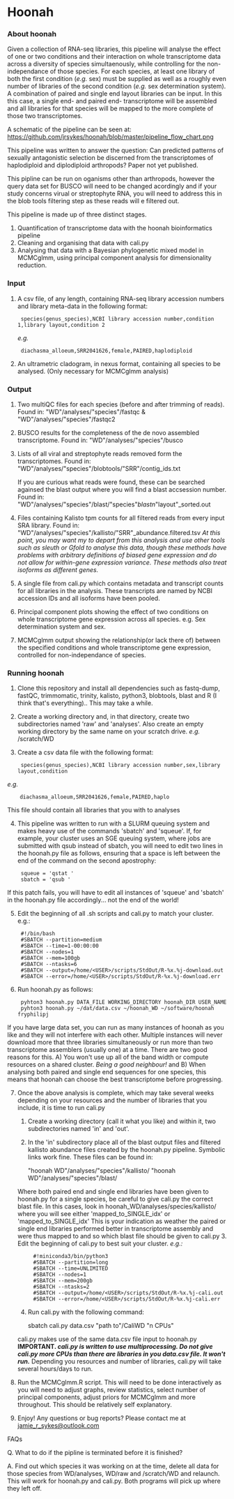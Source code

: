 # Hoonah


### About hoonah 

Given a collection of RNA-seq libraries, this pipeline will analyse the effect of one or two conditions and their interaction on whole transcriptome data across a diversity of species simultaenously, while controlling for the non-independance of those species. For each species, at least one library of both the first condition (_e.g._ sex) must be supplied as well as a roughly even number of libraries of the second condition (_e.g._ sex determination system).
A combination of paired and single end layout libraries can be input. In this this case, a single end- and paired end- transcriptome will be assembled and all libraries for that species will be mapped to the more complete of those two transcriptomes.

A schematic of the pipeline can be seen at: https://github.com/jrsykes/hoonah/blob/master/pipeline_flow_chart.png

This pipeline was written to answer the question:
Can predicted patterns of sexually antagonistic selection be discerned from the transcriptomes of haplodiploid and diplodiploid arthropods? Paper not yet published.

This pipline can be run on oganisms other than arthropods, however the query data set for BUSCO will need to be changed acordingly and if your study concerns virual or streptophyte RNA, you will need to address this in the blob tools filtering step as these reads will e filtered out. 

This pipeline is made up of three distinct stages. 
1. Quantification of transcriptome data with the hoonah bioinformatics pipeline 
2. Cleaning and organising that data with cali.py
3. Analysing that data with a Bayesian phylogenetic mixed model in MCMCglmm, using principal component analysis for dimensionality reduction.

### Input
1. A csv file, of any length, containing RNA-seq library accession numbers and library meta-data in the following format:
	
		species(genus_species),NCBI library accession number,condition 1,library layout,condition 2
	
	_e.g._
	
		diachasma_alloeum,SRR2041626,female,PAIRED,haplodiploid 
2. An ultrametric cladogram, in nexus format, containing all species to be analysed. (Only necessary for MCMCglmm analysis)

### Output
1. 	Two multiQC files for each species (before and after trimming of reads). 	Found in:	"WD"/analyses/"species"/fastqc & "WD"/analyses/"species"/fastqc2
2.	BUSCO results for the completeness of the de novo assembled transcriptome. 	Found in:	"WD"/analyses/"species"/busco
3.	Lists of all viral and streptophyte reads removed form the transcriptomes.	Found in:	"WD"/analyses/"species"/blobtools/"SRR"/contig_ids.txt
		
	If you are curious what reads were found, these can be searched againsed the blast output where you will find a blast accsession number.	Found in:	"WD"/analyses/"species"/blast/"species"_blastn_"layout"_sorted.out
4. 	Files containing Kalisto tpm counts for all filtered reads from every input SRA library.	Found in:	"WD"/analyses/"species"/kallisto/"SRR"_abundance.filtered.tsv 
	_At this point, you may want my to depart from this analysis and use other tools such as sleuth or Gfold to analyse this data, though these methods have problems with arbitrary definitions of biased gene expression and do not allow for within-gene expression variance. These methods also treat isoforms as different genes._
5.	A single file from cali.py which contains metadata and transcript counts for all libraries in the analysis. These transcripts are named by NCBI accession IDs and all isoforms have been pooled.
6.	Principal component plots showing the effect of two conditions on whole transcriptome gene expression across all species. e.g. Sex determination system and sex.
7.	MCMCglmm output showing the relationship(or lack there of) between the specified conditions and whole transcriptome gene expression, controlled for non-independance of species.  


### Running hoonah 


1. Clone this repository and install all dependencies such as fastq-dump, fastQC, trimmomatic, trinity, kalisto, python3, blobtools, blast and R (I think that's everything).. This may take a while.

2. Create a working directory and, in that directory, create two subdirectories named 'raw' and 'analyses'. Also create an empty working directory by the same name on your scratch drive. _e.g._ /scratch/WD

3. Create a csv data file with the following format:

		species(genus_species),NCBI library accession number,sex,library layout,condition

_e.g._

		diachasma_alloeum,SRR2041626,female,PAIRED,haplo 

This file should contain all libraries that you with to analyses

4. This pipeline was written to run with a SLURM queuing system and makes heavy use of the commands 'sbatch' and 'squeue'. If, for example, your cluster uses an SGE queuing system, where jobs are submitted with qsub instead of sbatch, you will need to edit two lines in the hoonah.py file as follows, ensuring that a space is left between the end of the command on the second apostrophy:

		squeue = 'qstat '
		sbatch = 'qsub '


If this patch fails, you will have to edit all instances of 'squeue' and 'sbatch' in the hoonah.py file accordingly... not the end of the world!


5. Edit the beginning of all .sh scripts and cali.py to match your cluster. e.g.:

		#!/bin/bash
		#SBATCH --partition=medium
		#SBATCH --time=1-00:00:00
		#SBATCH --nodes=1
		#SBATCH --mem=100gb
		#SBATCH --ntasks=6
		#SBATCH --output=/home/<USER>/scripts/StdOut/R-%x.%j-download.out
		#SBATCH --error=/home/<USER>/scripts/StdOut/R-%x.%j-download.err

6. Run hoonah.py as follows:

    	pyhton3 hoonah.py DATA_FILE WORKING_DIRECTORY hoonah_DIR USER_NAME
		pyhton3 hoonah.py ~/dat/data.csv ~/hoonah_WD ~/software/hoonah fryphilipj

If you have large data set, you can run as many instances of hoonah as you like and they will not interfere with each other. Multiple instances will never download more that three libraries simultaneously or run more than two transcriptome assemblers (usually one) at a time. There are two good reasons for this. A) You won't use up all of the band width or compute resources on a shared cluster. _Being a good neighbour!_ and B) When analysing both paired and single end sequences for one species, this means that hoonah can choose the best transcriptome before progressing.

7. Once the above analysis is complete, which may take several weeks depending on your resources and the number of libraries that you include, it is time to run cali.py
	1. Create a working directory (call it what you like) and within it, two subdirectories named 'in' and 'out'.
	2. In the 'in' subdirectory place all of the blast output files and filtered kallisto abundance files created by the hoonah.py pipeline. Symbolic links work fine.
		These files can be found in: 

		"hoonah WD"/analyses/"species"/kallisto/
		"hoonah WD"/analyses/"species"/blast/
		
	Where both paired end and single end libraries have been given to hoonah.py for a single species, be careful to give cali.py the correct blast file.
	In this cases, look in hoonah_WD/analyses/species/kallisto/ where you will see either 'mapped_to_SINGLE_idx' or 'mapped_to_SINGLE_idx'
			This is your indication as weather the paired or single end libraries performed better in transcriptome assembly and were thus mapped to and so which blast file should be given to cali.py
	3. Edit the beginning of cali.py to best suit your cluster.
		_e.g.:_
			
			#!miniconda3/bin/python3
			#SBATCH --partition=long
			#SBATCH --time=UNLIMITED
			#SBATCH --nodes=1
			#SBATCH --mem=200gb
			#SBATCH --ntasks=2
			#SBATCH --output=/home/<USER>/scripts/StdOut/R-%x.%j-cali.out
			#SBATCH --error=/home/<USER>/scripts/StdOut/R-%x.%j-cali.err

	4. Run cali.py with the following command:	
				
		sbatch cali.py data.csv "path to"/CaliWD "n CPUs"
		
	cali.py makes use of the same data.csv file input to hoonah.py
	**IMPORTANT. _cali.py is written to use multiprocessing. Do not give cali.py more CPUs than there are libraries in you data.csv file. It won't run._**
	Depending you resources and number of libraries, cali.py will take several hours/days to run.

8. Run the MCMCglmm.R script. This will need to be done interactively as you will need to adjust graphs, review statistics, select number of principal components, adjust priors for MCMCglmm and more throughout. This should be relatively self explanatory.

9. Enjoy! Any questions or bug reports? Please contact me at jamie_r_sykes@outlook.com 


FAQs

Q. What to do if the pipline is terminated before it is finished?

A. Find out which species it was working on at the time, delete all data for those species from WD/analyses, WD/raw and /scratch/WD and relaunch. 
	This will work for hoonah.py and cali.py. Both programs will pick up where they left off. 


